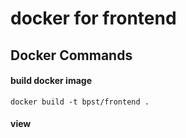 # docker for frontend

## Docker Commands

#### build docker image
```
docker build -t bpst/frontend .
```

#### view 